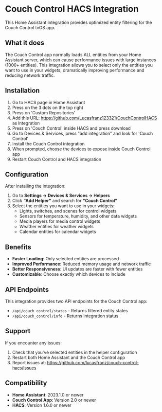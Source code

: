 # Couch Control HACS Integration

This Home Assistant integration provides optimized entity filtering for the Couch Control tvOS app.

## What it does

The Couch Control app normally loads ALL entities from your Home Assistant server, which can cause performance issues with large instances (1000+ entities). This integration allows you to select only the entities you want to use in your widgets, dramatically improving performance and reducing network traffic.

## Installation

1. Go to HACS page in Home Assistant
2. Press on the 3 dots on the top right
3. Press on 'Custom Repositories'
4. Add this URL: https://github.com/Lucasfranz123321/CouchControlHACS as Integration
5.  Press on 'Couch Control' inside HACS and press download
6. Go to Devices & Services, press "add integration" and look for 'Couch Control'
7. Install the Couch Control integration
8. When prompted, choose the devices to expose inside Couch Control app
9. Restart Couch Control and HACS integration

## Configuration

After installing the integration:

1. Go to **Settings → Devices & Services → Helpers**
2. Click **"Add Helper"** and search for **"Couch Control"**
3. Select the entities you want to use in your widgets:
   - Lights, switches, and scenes for control widgets
   - Sensors for temperature, humidity, and other data widgets
   - Media players for media control widgets
   - Weather entities for weather widgets
   - Calendar entities for calendar widgets

## Benefits

- **Faster Loading**: Only selected entities are processed
- **Improved Performance**: Reduced memory usage and network traffic
- **Better Responsiveness**: UI updates are faster with fewer entities
- **Customizable**: Choose exactly which devices to include

## API Endpoints

This integration provides two API endpoints for the Couch Control app:

- `/api/couch_control/states` - Returns filtered entity states
- `/api/couch_control/info` - Returns integration status

## Support

If you encounter any issues:

1. Check that you've selected entities in the helper configuration
2. Restart both Home Assistant and the Couch Control app
3. Report issues at: https://github.com/lucasfranz/couch-control-hacs/issues

## Compatibility

- **Home Assistant**: 2023.1.0 or newer
- **Couch Control App**: Version 2.0 or newer
- **HACS**: Version 1.6.0 or newer
